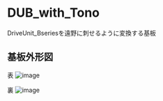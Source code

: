 # DUB_with_Tono
DriveUnit_Bseriesを遠野に刺せるように変換する基板

## 基板外形図<br>
表
![image](https://user-images.githubusercontent.com/80198387/176406181-836e07b3-96e4-4bfb-b6e6-70e3d0674207.png)

裏
![image](https://user-images.githubusercontent.com/80198387/176406522-10989457-e49d-4b5e-a10b-f9f27a73bd64.png)


